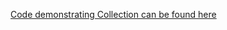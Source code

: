[Code demonstrating Collection can be found here](https://github.com/tekknolagi/apcompsci/tree/master/java/finalproject)
